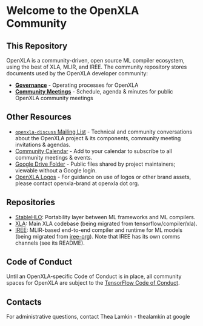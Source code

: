 # Welcome to the OpenXLA Community

## This Repository 

OpenXLA is a community-driven, open source ML compiler ecosystem, using the best of XLA, MLIR, and IREE. The community repository stores documents used by the OpenXLA developer community:

* **[Governance](https://github.com/openxla/community/blob/main/GOVERNANCE.md)** - Operating processes for OpenXLA
* **[Community Meetings](https://github.com/openxla/community/tree/main/meetings)** - Schedule, agenda & minutes for public OpenXLA community meetings

## Other Resources

* [`openxla-discuss` Mailing List](https://groups.google.com/a/openxla.org/g/openxla-discuss) - Technical and community conversations about the OpenXLA project & its components, community meeting invitations & agendas.
* [Community Calendar](https://calendar.google.com/calendar/u/0/embed?src=c_6e3fee8576a7e330003a3130f2c89726fe487f4b3f555a12edf8a2c49005f69b@group.calendar.google.com&ctz=America/Los_Angeles) - Add to your calendar to subscribe to all community meetings & events. 
* [Google Drive Folder](https://drive.google.com/drive/folders/1617UbkYMZd-3PZB6Mx1AQe1xgeSQkP47?usp=sharing) - Public files shared by project maintainers; viewable without a Google login. 
* [OpenXLA Logos](https://drive.google.com/drive/folders/1Xg5Eiu4-c_tOeI0G1MKNlksXS5fZNphO?usp=share_link) - For guidance on use of logos or other brand assets, please contact openxla-brand at openxla dot org. 

## Repositories

* [StableHLO](https://github.com/openxla/stablehlo): Portability layer between ML frameworks and ML compilers.
* [XLA](https://github.com/openxla/xla): Main XLA codebase (being migrated from tensorflow/compiler/xla).
* [IREE](https://github.com/iree-org/iree): MLIR-based end-to-end compiler and runtime for ML models (being migrated from [iree-org](https://github.com/iree-org)). Note that IREE has its own comms channels (see its README).

## Code of Conduct
Until an OpenXLA-specific Code of Conduct is in place, all community spaces for OpenXLA are subject to the [TensorFlow Code of Conduct](https://github.com/tensorflow/community/blob/master/CODE_OF_CONDUCT.md).

## Contacts

For administrative questions, contact Thea Lamkin - thealamkin at google 


